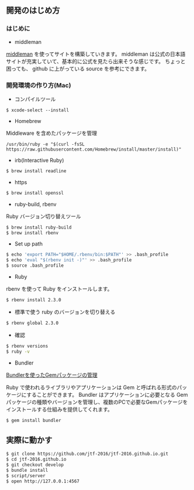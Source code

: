 ## 開発のはじめ方

### はじめに

* middleman

[middleman](https://middlemanapp.com/) を使ってサイトを構築していきます。
middleman は公式の日本語サイトが充実していて、基本的に公式を見たら出来そうな感じです。
ちょっと困っても、 github に上がっている source を参考にできます。

### 開発環境の作り方(Mac)

* コンパイルツール

```
$ xcode-select --install
```

* Homebrew

Middleware を含めたパッケージを管理

```
/usr/bin/ruby -e "$(curl -fsSL https://raw.githubusercontent.com/Homebrew/install/master/install)"
```

* irb(Interactive Ruby)

```bash
$ brew install readline
```

* https

```bash
$ brew install openssl
```

* ruby-build, rbenv

Ruby バージョン切り替えツール

```bash
$ brew install ruby-build
$ brew install rbenv
```

* Set up path

```bash
$ echo 'export PATH="$HOME/.rbenv/bin:$PATH"' >> .bash_profile
$ echo 'eval "$(rbenv init -)"' >> .bash_profile
$ source .bash_profile
```

* Ruby

rbenv を使って Ruby をインストールします。

```bash
$ rbenv install 2.3.0
```

* 標準で使う ruby のバージョンを切り替える

```bash
$ rbenv global 2.3.0
```

* 確認

```bash
$ rbenv versions
$ ruby -v
```

* Bundler

[Bundlerを使ったGemパッケージの管理](http://www.rubylife.jp/rails/ini/index2.html)

Ruby で使われるライブラリやアプリケーションは Gem と呼ばれる形式のパッケージにすることができます。 Bundler はアプリケーションに必要となる Gem パッケージの種類やバージョンを管理し、複数のPCで必要なGemパッケージをインストールする仕組みを提供してくれます。

```bash
$ gem install bundler
```

## 実際に動かす

```bash
$ git clone https://github.com/jtf-2016/jtf-2016.github.io.git
$ cd jtf-2016.github.io
$ git checkout develop
$ bundle install
$ script/server
$ open http://127.0.0.1:4567
```
